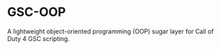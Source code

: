 # GSC-OOP
A lightweight object-oriented programming (OOP) sugar layer for Call of Duty 4 GSC scripting.
